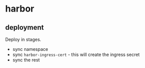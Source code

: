 # harbor

## deployment

Deploy in stages.

* sync namespace
* sync `harbor-ingress-cert` - this will create the ingress secret
* sync the rest
